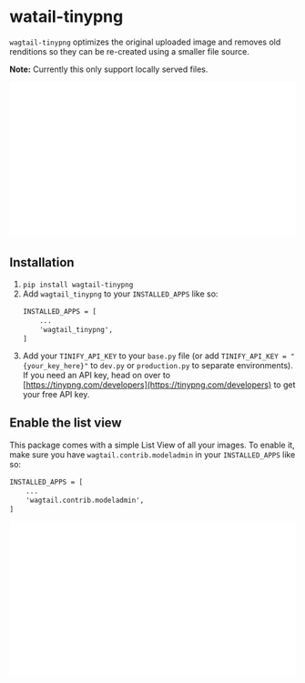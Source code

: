 # watail-tinypng
`wagtail-tinypng` optimizes the original uploaded image and removes old renditions so they can be re-created using a smaller file source. 

**Note:** Currently this only support locally served files.

![](images/preview.gif)

## Installation 
1. `pip install wagtail-tinypng`
2. Add `wagtail_tinypng` to your `INSTALLED_APPS` like so: 
    ```
    INSTALLED_APPS = [
        ...
        'wagtail_tinypng',
    ]
    ```
3. Add your `TINIFY_API_KEY` to your `base.py` file (or add `TINIFY_API_KEY = "{your_key_here}"` to `dev.py` or `production.py` to separate environments). If you need an API key, head on over to [https://tinypng.com/developers](https://tinypng.com/developers) to get your free API key.

## Enable the list view 
This package comes with a simple List View of all your images. To enable it, make sure you have `wagtail.contrib.modeladmin` in your `INSTALLED_APPS` like so:

```
INSTALLED_APPS = [
    ...
    'wagtail.contrib.modeladmin',
]
```

![](images/list-view.gif)
